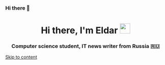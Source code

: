 ### Hi there 👋

<h1 align="center">Hi there, I'm Eldar
<img src="https://img.shields.io/badge/Java-8A2BE2" height="32"/></h1>
<h3 align="center">Computer science student, IT news writer from Russia 🇷🇺</h3>
      
<a href="#start-of-content" class="p-3 color-bg-accent-emphasis color-fg-on-emphasis show-on-focus js-skip-to-content">Skip to content</a>
<span data-view-component="true" class="progress-pjax-loader Progress position-fixed width-full">
<span style="width: 0%;" data-view-component="true" class="Progress-item progress-pjax-loader-bar left-0 top-0 color-bg-accent-emphasis"></span>
</span>

<!--
**sylar516/sylar516** is a ✨ _special_ ✨ repository because its `README.md` (this file) appears on your GitHub profile.

Here are some ideas to get you started:

- 🔭 I’m currently working on ...
- 🌱 I’m currently learning ...
- 👯 I’m looking to collaborate on ...
- 🤔 I’m looking for help with ...
- 💬 Ask me about ...
- 📫 How to reach me: ...
- 😄 Pronouns: ...
- ⚡ Fun fact: ...
-->
